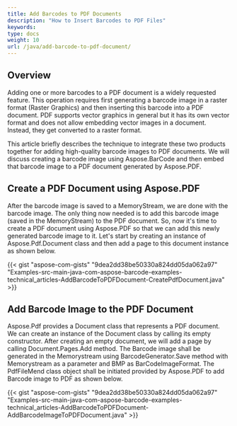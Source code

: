 ```yaml
---
title: Add Barcodes to PDF Documents
description: "How to Insert Barcodes to PDF Files"
keywords:
type: docs
weight: 10
url: /java/add-barcode-to-pdf-document/
---
```


## **Overview**

Adding one or more barcodes to a PDF document is a widely requested feature. This operation requires first generating a barcode image in a raster format (Raster Graphics) and then inserting this barcode into a PDF document. PDF supports vector graphics in general but it has its own vector format and does not allow embedding vector images in a document. Instead, they get converted to a raster format.  
  
This article briefly describes the technique to integrate these two products together for adding high-quality barcode images to PDF documents. We will discuss creating a barcode image using Aspose.BarCode and then embed that barcode image to a PDF document generated by Aspose.PDF.  

## **Create a PDF Document using Aspose.PDF**
After the barcode image is saved to a MemoryStream, we are done with the barcode image. The only thing now needed is to add this barcode image (saved in the MemoryStream) to the PDF document. So, now it's time to create a PDF document using Aspose.PDF so that we can add this newly generated barcode image to it. Let's start by creating an instance of Aspose.Pdf.Document class and then add a page to this document instance as shown below.

{{< gist "aspose-com-gists" "9dea2dd38be50330a824dd05da062a97" 
"Examples-src-main-java-com-aspose-barcode-examples-technical_articles-AddBarcodeToPDFDocument-CreatePdfDocument.java" >}}

## **Add Barcode Image to the PDF Document**
Aspose.Pdf provides a Document class that represents a PDF document. We can create an instance of the Document class by calling its empty constructor. After creating an empty document, we will add a page by calling Document.Pages.Add method. The Barcode image shall be generated in the Memorystream using BarcodeGenerator.Save method with Memorystream as a parameter and BMP as BarCodeImageFormat. The PdfFileMend class object shall be initiated provided by Aspose.PDF to add Barcode image to PDF as shown below.

{{< gist "aspose-com-gists" "9dea2dd38be50330a824dd05da062a97" 
"Examples-src-main-java-com-aspose-barcode-examples-technical_articles-AddBarcodeToPDFDocument-AddBarcodeImageToPDFDocument.java" >}}

